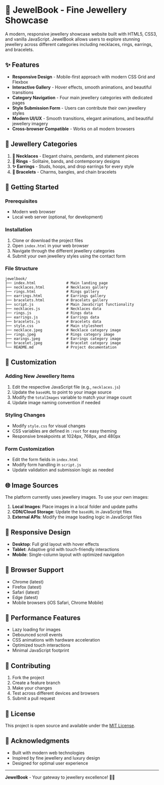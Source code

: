 # 💎 JewelBook - Fine Jewellery Showcase

A modern, responsive jewellery showcase website built with HTML5, CSS3, and vanilla JavaScript. JewelBook allows users to explore stunning jewellery across different categories including necklaces, rings, earrings, and bracelets.

## ✨ Features

- **Responsive Design** - Mobile-first approach with modern CSS Grid and Flexbox
- **Interactive Gallery** - Hover effects, smooth animations, and beautiful transitions
- **Category Navigation** - Four main jewellery categories with dedicated pages
- **Style Submission Form** - Users can contribute their own jewellery styles
- **Modern UI/UX** - Smooth transitions, elegant animations, and beautiful jewellery imagery
- **Cross-browser Compatible** - Works on all modern browsers

## 🎯 Jewellery Categories

1. **📿 Necklaces** - Elegant chains, pendants, and statement pieces
2. **💍 Rings** - Solitaire, bands, and contemporary designs
3. **✨ Earrings** - Studs, hoops, and drop earrings for every style
4. **🔗 Bracelets** - Charms, bangles, and chain bracelets

## 🚀 Getting Started

### Prerequisites
- Modern web browser
- Local web server (optional, for development)

### Installation
1. Clone or download the project files
2. Open `index.html` in your web browser
3. Navigate through the different jewellery categories
4. Submit your own jewellery styles using the contact form

### File Structure
```
jewelbook/
├── index.html              # Main landing page
├── necklaces.html          # Necklaces gallery
├── rings.html              # Rings gallery
├── earrings.html           # Earrings gallery
├── bracelets.html          # Bracelets gallery
├── script.js               # Main JavaScript functionality
├── necklaces.js            # Necklaces data
├── rings.js                # Rings data
├── earrings.js             # Earrings data
├── bracelets.js            # Bracelets data
├── style.css               # Main stylesheet
├── necklace.jpeg           # Necklace category image
├── rings.jpeg              # Rings category image
├── earings.jpeg            # Earrings category image
├── bracelet.jpeg           # Bracelet category image
└── README.md               # Project documentation
```

## 🎨 Customization

### Adding New Jewellery Items
1. Edit the respective JavaScript file (e.g., `necklaces.js`)
2. Update the `baseURL` to point to your image source
3. Modify the `totalImages` variable to match your image count
4. Update image naming convention if needed

### Styling Changes
- Modify `style.css` for visual changes
- CSS variables are defined in `:root` for easy theming
- Responsive breakpoints at 1024px, 768px, and 480px

### Form Customization
- Edit the form fields in `index.html`
- Modify form handling in `script.js`
- Update validation and submission logic as needed

## 🌐 Image Sources

The platform currently uses jewellery images. To use your own images:

1. **Local Images**: Place images in a local folder and update paths
2. **CDN/Cloud Storage**: Update the `baseURL` in JavaScript files
3. **External APIs**: Modify the image loading logic in JavaScript files

## 📱 Responsive Design

- **Desktop**: Full grid layout with hover effects
- **Tablet**: Adaptive grid with touch-friendly interactions
- **Mobile**: Single-column layout with optimized navigation

## 🔧 Browser Support

- Chrome (latest)
- Firefox (latest)
- Safari (latest)
- Edge (latest)
- Mobile browsers (iOS Safari, Chrome Mobile)

## 🚀 Performance Features

- Lazy loading for images
- Debounced scroll events
- CSS animations with hardware acceleration
- Optimized touch interactions
- Minimal JavaScript footprint

## 📝 Contributing

1. Fork the project
2. Create a feature branch
3. Make your changes
4. Test across different devices and browsers
5. Submit a pull request

## 📄 License

This project is open source and available under the [MIT License](LICENSE).

## 🙏 Acknowledgments

- Built with modern web technologies
- Inspired by fine jewellery and luxury design
- Designed for optimal user experience

---

**JewelBook** - Your gateway to jewellery excellence! 💎✨
